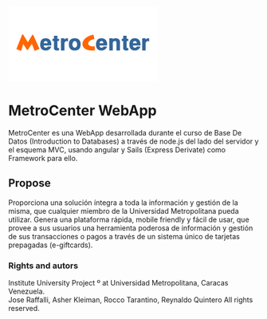 ![MetroCenter WebApp](/assets/MetrocenterLogoForPage.png)

# MetroCenter WebApp

MetroCenter es una WebApp desarrollada durante el curso de Base De Datos (Introduction to Databases) a través de node.js del lado del servidor y el esquema MVC, usando angular y Sails (Express Derivate) como Framework para ello. 

## Propose

Proporciona una solución íntegra a toda la información y gestión de la misma, que cualquier miembro de la Universidad Metropolitana pueda utilizar. Genera una plataforma rápida, mobile friendly y fácil de usar, que provee a sus usuarios una herramienta poderosa de información y gestión de sus transacciones o pagos a través de un sistema único de tarjetas prepagadas (e-giftcards). 

### Rights and autors


Institute University Project º at Universidad Metropolitana, Caracas Venezuela.                  
Jose Raffalli, Asher Kleiman, Rocco Tarantino, Reynaldo Quintero All rights reserved.




